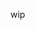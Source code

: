 wip

<!-- **orchidbit/orchidbit** is a ✨ _special_ ✨ repository because its `README.md` (this file) appears on your GitHub profile. -->
